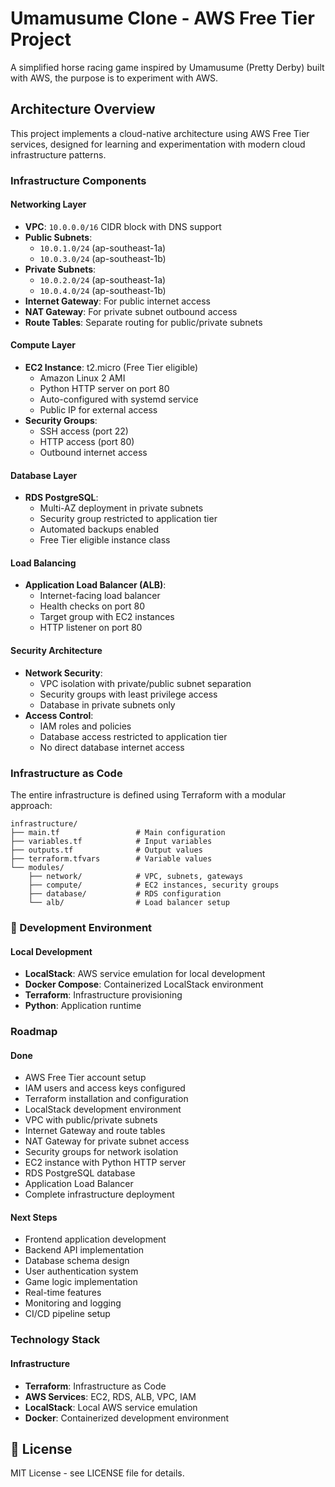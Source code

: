 # Umamusume Clone - AWS Free Tier Project

A simplified horse racing game inspired by Umamusume (Pretty Derby) built with AWS, the purpose is to experiment with AWS.

## Architecture Overview

This project implements a cloud-native architecture using AWS Free Tier services, designed for learning and experimentation with modern cloud infrastructure patterns.

### Infrastructure Components

#### Networking Layer
- **VPC**: `10.0.0.0/16` CIDR block with DNS support
- **Public Subnets**: 
  - `10.0.1.0/24` (ap-southeast-1a)
  - `10.0.3.0/24` (ap-southeast-1b)
- **Private Subnets**:
  - `10.0.2.0/24` (ap-southeast-1a) 
  - `10.0.4.0/24` (ap-southeast-1b)
- **Internet Gateway**: For public internet access
- **NAT Gateway**: For private subnet outbound access
- **Route Tables**: Separate routing for public/private subnets

#### Compute Layer
- **EC2 Instance**: t2.micro (Free Tier eligible)
  - Amazon Linux 2 AMI
  - Python HTTP server on port 80
  - Auto-configured with systemd service
  - Public IP for external access
- **Security Groups**:
  - SSH access (port 22)
  - HTTP access (port 80)
  - Outbound internet access

#### Database Layer
- **RDS PostgreSQL**: 
  - Multi-AZ deployment in private subnets
  - Security group restricted to application tier
  - Automated backups enabled
  - Free Tier eligible instance class

#### Load Balancing
- **Application Load Balancer (ALB)**:
  - Internet-facing load balancer
  - Health checks on port 80
  - Target group with EC2 instances
  - HTTP listener on port 80

#### Security Architecture
- **Network Security**:
  - VPC isolation with private/public subnet separation
  - Security groups with least privilege access
  - Database in private subnets only
- **Access Control**:
  - IAM roles and policies
  - Database access restricted to application tier
  - No direct database internet access

### Infrastructure as Code

The entire infrastructure is defined using Terraform with a modular approach:

```
infrastructure/
├── main.tf                 # Main configuration
├── variables.tf            # Input variables
├── outputs.tf              # Output values
├── terraform.tfvars        # Variable values
└── modules/
    ├── network/            # VPC, subnets, gateways
    ├── compute/            # EC2 instances, security groups
    ├── database/           # RDS configuration
    └── alb/                # Load balancer setup
```

### 🚀 Development Environment

#### Local Development
- **LocalStack**: AWS service emulation for local development
- **Docker Compose**: Containerized LocalStack environment
- **Terraform**: Infrastructure provisioning
- **Python**: Application runtime

### Roadmap

#### Done
- AWS Free Tier account setup
- IAM users and access keys configured
- Terraform installation and configuration
- LocalStack development environment
- VPC with public/private subnets
- Internet Gateway and route tables
- NAT Gateway for private subnet access
- Security groups for network isolation
- EC2 instance with Python HTTP server
- RDS PostgreSQL database
- Application Load Balancer
- Complete infrastructure deployment

#### Next Steps
- Frontend application development
- Backend API implementation
- Database schema design
- User authentication system
- Game logic implementation
- Real-time features
- Monitoring and logging
- CI/CD pipeline setup

### Technology Stack

#### Infrastructure
- **Terraform**: Infrastructure as Code
- **AWS Services**: EC2, RDS, ALB, VPC, IAM
- **LocalStack**: Local AWS service emulation
- **Docker**: Containerized development environment

## 📄 License
MIT License - see LICENSE file for details.